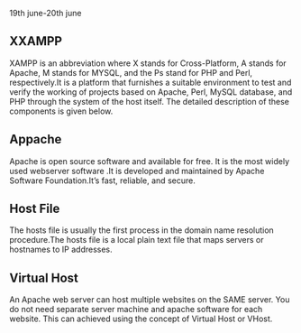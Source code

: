19th june-20th june

## XXAMPP
XAMPP is an abbreviation where X stands for Cross-Platform, A stands for Apache, M stands for MYSQL, and the Ps stand for PHP and Perl, respectively.It is a platform that furnishes a suitable environment to test and verify the working of projects based on Apache, Perl, MySQL database, and PHP through the system of the host itself. The detailed description of these components is given below.

## Appache
 Apache is open source software and available for free. It is the most widely used webserver software .It is developed and maintained by Apache Software Foundation.It’s fast, reliable, and secure.

 ## Host File
 The hosts file is usually the first process in the domain name resolution procedure.The hosts file is a local plain text file that maps servers or hostnames to IP addresses.


 ## Virtual Host
 An Apache web server can host multiple websites on the SAME server. You do not need separate server machine and apache software for each website. This can achieved using the concept of Virtual Host or VHost.